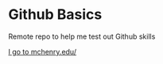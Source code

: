 # Github Basics
Remote repo to help me test out Github skills

[I go to mchenry.edu/](http://www.mchenry.edu/)
